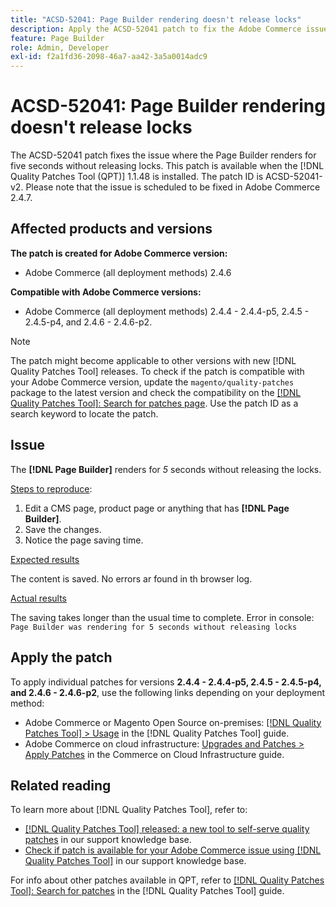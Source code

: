 ```yaml
---
title: "ACSD-52041: Page Builder rendering doesn't release locks"
description: Apply the ACSD-52041 patch to fix the Adobe Commerce issue where the Page Builder renders for five seconds without releasing locks.
feature: Page Builder
role: Admin, Developer
exl-id: f2a1fd36-2098-46a7-aa42-3a5a0014adc9
---
```

# ACSD-52041: Page Builder rendering doesn't release locks

The ACSD-52041 patch fixes the issue where the Page Builder renders for five seconds without releasing locks. This patch is available when the [!DNL Quality Patches Tool (QPT)] 1.1.48 is installed. The patch ID is ACSD-52041-v2. Please note that the issue is scheduled to be fixed in Adobe Commerce 2.4.7.

## Affected products and versions

**The patch is created for Adobe Commerce version:**

* Adobe Commerce (all deployment methods) 2.4.6

**Compatible with Adobe Commerce versions:**

* Adobe Commerce (all deployment methods) 2.4.4 - 2.4.4-p5, 2.4.5 - 2.4.5-p4, and 2.4.6 - 2.4.6-p2.



>[!NOTE]
>
>The patch might become applicable to other versions with new [!DNL Quality Patches Tool] releases. To check if the patch is compatible with your Adobe Commerce version, update the `magento/quality-patches` package to the latest version and check the compatibility on the [[!DNL Quality Patches Tool]: Search for patches page](https://experienceleague.adobe.com/tools/commerce-quality-patches/index.html). Use the patch ID as a search keyword to locate the patch. 
 

## Issue

The **[!DNL Page Builder]** renders for *5* seconds without releasing the locks.

<u>Steps to reproduce</u>:

1. Edit a CMS page, product page or anything that has **[!DNL Page Builder]**.
1. Save the changes. 
1. Notice the page saving time.

<u>Expected results</u>

The content is saved. No errors ar found in th browser log.

<u>Actual results</u>

The saving takes longer than the usual time to complete. 
Error in console: ``Page Builder was rendering for 5 seconds without releasing locks``

## Apply the patch

To apply individual patches for versions **2.4.4 - 2.4.4-p5, 2.4.5 - 2.4.5-p4, and 2.4.6 - 2.4.6-p2**, use the following links depending on your deployment method:

* Adobe Commerce or Magento Open Source on-premises: [[!DNL Quality Patches Tool] > Usage](<https://experienceleague.adobe.com/docs/commerce-operations/tools/quality-patches-tool/usage.html>) in the [!DNL Quality Patches Tool] guide.
* Adobe Commerce on cloud infrastructure: [Upgrades and Patches > Apply Patches](https://experienceleague.adobe.com/docs/commerce-cloud-service/user-guide/develop/upgrade/apply-patches.html) in the Commerce on Cloud Infrastructure guide.

## Related reading

To learn more about [!DNL Quality Patches Tool], refer to:

* [[!DNL Quality Patches Tool] released: a new tool to self-serve quality patches](/help/announcements/adobe-commerce-announcements/magento-quality-patches-released-new-tool-to-self-serve-quality-patches.md) in our support knowledge base.
* [Check if patch is available for your Adobe Commerce issue using [!DNL Quality Patches Tool]](/help/support-tools/patches-available-in-qpt-tool/check-patch-for-magento-issue-with-magento-quality-patches.md) in our support knowledge base.

For info about other patches available in QPT, refer to [[!DNL Quality Patches Tool]: Search for patches](<https://experienceleague.adobe.com/tools/commerce-quality-patches/index.html>) in the [!DNL Quality Patches Tool] guide.
